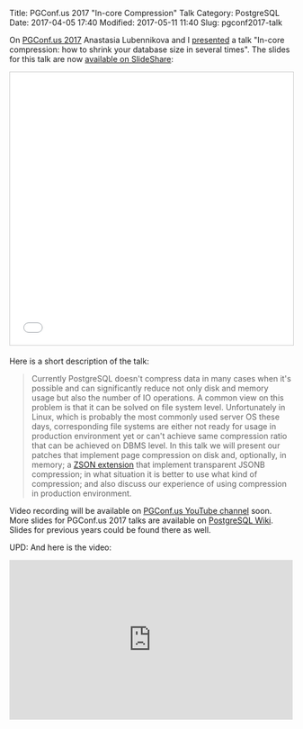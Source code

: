 Title: PGConf.us 2017 "In-core Compression" Talk
Category: PostgreSQL
Date: 2017-04-05 17:40
Modified: 2017-05-11 11:40
Slug: pgconf2017-talk

On [PGConf.us 2017](https://pgconf.us/conferences/2017) Anastasia Lubennikova
and I [presented](https://pgconf.us/conferences/2017/program/proposals/274) a
talk "In-core compression: how to shrink your database size in several times".
The slides for this talk are now [available on SlideShare](https://www.slideshare.net/afiskon/incore-compression-how-to-shrink-your-database-size-in-several-times):

<iframe src="//www.slideshare.net/slideshow/embed_code/key/nyLpzTWVMt2SB4" width="595" height="485" frameborder="0" marginwidth="0" marginheight="0" scrolling="no" style="border:1px solid #CCC; border-width:1px; margin-bottom:5px; max-width: 100%;" allowfullscreen> </iframe>

Here is a short description of the talk:

> Currently PostgreSQL doesn't compress data in many cases when it's possible
> and can significantly reduce not only disk and memory usage but also the number
> of IO operations. A common view on this problem is that it can be solved on
> file system level. Unfortunately in Linux, which is probably the most commonly
> used server OS these days, corresponding file systems are either not
> ready for usage in production environment yet or can't achieve same compression
> ratio that can be achieved on DBMS level. In this talk we will present our
> patches that implement page compression on disk and, optionally, in memory;
> a [ZSON extension](https://github.com/postgrespro/zson) that implement
> transparent JSONB compression; in what situation it is better to use what
> kind of compression; and also discuss our experience of using compression in
> production environment.

Video recording will be available on 
[PGConf.us YouTube channel](https://www.youtube.com/pgconfus/) soon. More slides
for PGConf.us 2017 talks are available on
[PostgreSQL Wiki](https://wiki.postgresql.org/wiki/PgConfUS_Talks_2017).
Slides for previous years could be found there as well.

UPD: And here is the video:

<div style="position:relative;height:0;padding-bottom:56.25%"><iframe src="https://www.youtube.com/embed/zzHCg8XOEEM?ecver=2" width="640" height="360" frameborder="0" style="position:absolute;width:100%;height:100%;left:0" allowfullscreen></iframe></div>
